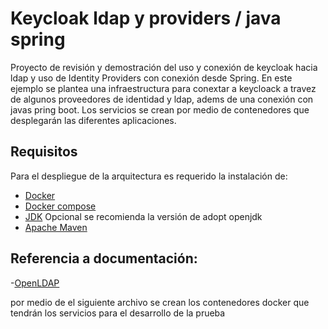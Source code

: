 # Keycloak ldap y providers / java spring
Proyecto de revisión y demostración del uso y conexión de keycloak hacia ldap y uso de Identity Providers con conexión desde Spring.
En este ejemplo se plantea una infraestructura para conextar a keycloack a travez de algunos proveedores de identidad y ldap, adems de una conexión con javas pring boot. 
Los servicios se crean por medio de contenedores que desplegarán las diferentes aplicaciones. 

## Requisitos
Para el despliegue de la arquitectura es requerido la instalación de:
- [Docker](https://www.docker.com/products/docker-desktop)
- [Docker compose](https://docs.docker.com/compose/install/)
- [JDK](https://adoptopenjdk.net/) Opcional se recomienda la versión de adopt openjdk
- [Apache Maven](https://maven.apache.org/guides/index.html)

## Referencia a documentación:
-[OpenLDAP](https://www.openldap.org/doc/)

por medio de el siguiente archivo se crean los contenedores docker que tendrán los servicios para el desarrollo de la prueba

